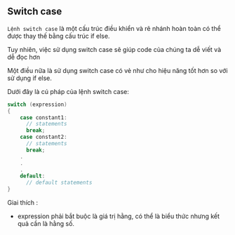 ## Switch case

`Lệnh switch case` là một cấu trúc điều khiển và rẽ nhánh hoàn toàn có thể được thay thế bằng cấu trúc if else.

Tuy nhiên, việc sử dụng switch case sẽ giúp code của chúng ta dễ viết và dễ đọc hơn

Một điều nữa là sử dụng switch case có vẻ như cho hiệu năng tốt hơn so với sử dụng if else.

Dưới đây là cú pháp của lệnh switch case:

```c
switch (expression)
{
    case constant1:
      // statements
      break;
    case constant2:
      // statements
      break;
    .
    .
    .
    default:
      // default statements
}
```
Giai thích :

* expression phải bắt buộc là giá trị hằng, có thể là biểu thức nhưng kết quả cần là hằng số.




